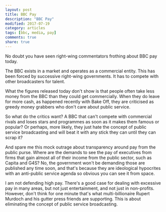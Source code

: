 ```yaml
---
layout: post
title: BBC Pay
description: "BBC Pay"
modified: 2017-07-19
category: articles
tags: [bbc, media, pay]
comments: true
share: true
---
```


No doubt you have seen right-wing commentators frothing about BBC pay today.

The BBC exists in a market and operates as a commercial entity. This has been forced by successive right-wing governments.
It has to compete with other broadcasters for talent.

What the figures released today don't show is that people often take less money from the BBC than they could get commercially.
When they do leave for more cash, as happened recently with Bake Off, they are criticised as greedy money grabbers who don't
care about public service.

So what do the critics want? A BBC that can't compete with commercial rivals and loses stars and programmes as soon as it
makes them famous or popular? Or perhaps, more likely, they just hate the concept of public service broadcasting and will
beat it with any stick they can until they can scrap it?

And spare me this mock outrage about transparency around pay from the public purse. Where are the demands to see the pay
of executives from firms that gain almost all of their income from the public sector, such as Capita and G4S? No,
the government won't be demanding those are published any time soon, and that's because they are ideological hypocrites
with an anti-public service agenda so obvious you can see it from space.

I am not defending high pay. There's a good case for dealing with excessive pay in many areas, but not just entertainment,
and not just in non-profits. However, don't think for one minute that's what multi-billionaire Rupert Murdoch and his gutter
press friends are supporting. This is about eliminating the concept of public service broadcasting.
